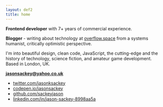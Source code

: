 ```yaml
---
layout: def2
title: home
---
```


**Frontend developer** with 7+ years of commercial experience.

**Blogger** - writing about technology at <a href="https://overflow.space">overflow.space</a> from a systems humanist, critically optimistic perspective.

I'm into beautiful design, clean code, JavaScript, the cutting-edge and the history of technology, science fiction, and amateur game development. Based in London, UK.

**jasonsackey@yahoo.co.uk**

<ul class="links">
       <li><a href="https://twitter.com/jasonksackey">
         <span class="red">twitter.com</span>/jasonksackey
       </a></li>
       <li><a href="http://codepen.io/jasonsackey">
         <span class="red">codepen.io</span>/jasonsackey
       </a></li>
       <li><a href="https://github.com/sackeyjason">
         <span class="red">github.com</span>/sackeyjason
       </a></li>
       <li><a href="https://www.linkedin.com/in/jason-sackey-8998aa5a/">
         <span class="red">linkedin.com/in/</span>jason-sackey-8998aa5a
       </a></li>
</ul>
